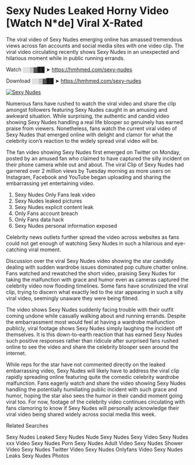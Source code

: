 ﻿# Sexy Nudes Leaked Horny Video [Watch N*de] Viral X-Rated

The viral video of ﻿Sexy Nudes emerging online has amassed tremendous views across fan accounts and social media sites with one video clip. The viral video circulating recently shows ﻿Sexy Nudes in an unexpected and hilarious moment while in public running errands. 

Watch ░░▒▓██ ➤ https://hmhmed.com/sexy-nudes

Download ░░▒▓██ ➤ https://hmhmed.com/sexy-nudes

[![Sexy Nudes](https://i.imgur.com/dJHk4Zq.gif)](https://hmhmed.com/sexy-nudes)

Numerous fans have rushed to watch the viral video and share the clip amongst followers featuring ﻿Sexy Nudes caught in an amusing and awkward situation. While surprising, the authentic and candid video showing ﻿Sexy Nudes handling a real life blooper so genuinely has earned praise from viewers. Nonetheless, fans watch the current viral video of ﻿Sexy Nudes that emerged online with delight and clamor for what the celebrity icon’s reaction to the widely spread viral video will be.

The fan video showing ﻿Sexy Nudes first emerged on Twitter on Monday, posted by an amused fan who claimed to have captured the silly incident on their phone camera while out and about. The viral Clip of ﻿Sexy Nudes had garnered over 2 million views by Tuesday morning as more users on Instagram, Facebook and YouTube began uploading and sharing the embarrassing yet entertaining video. 

1. ﻿Sexy Nudes Only Fans leak video
2. ﻿Sexy Nudes leaked pictures
3. ﻿Sexy Nudes explicit content leak
4. Only Fans account breach
5. Only Fans data hack
6. ﻿Sexy Nudes personal information exposed

Celebrity news outlets further spread the video across websites as fans could not get enough of watching ﻿Sexy Nudes in such a hilarious and eye-catching viral moment. 

Discussion over the viral ﻿Sexy Nudes video showing the star candidly dealing with sudden wardrobe issues dominated pop culture chatter online. Fans watched and rewatched the short video, praising ﻿Sexy Nudes for taking the malfunction with grace and humor even as cameras captured the celebrity video now flooding timelines. Some fans have scrutinized the viral clip, trying to discern what exactly led to the star appearing in such a silly viral video, seemingly unaware they were being filmed.

The video shows ﻿Sexy Nudes suddenly facing trouble with their outfit coming undone while casually walking about and running errands. Despite the embarrassment most would feel at having a wardrobe malfunction publicly, viral footage shows ﻿Sexy Nudes simply laughing the incident off themselves. It is this down-to-earth reaction that has earned ﻿Sexy Nudes such positive responses rather than ridicule after surprised fans rushed online to see the video and share the celebrity blooper seen around the internet.  

While reps for the star have not commented directly on the leaked embarrassing video, ﻿Sexy Nudes will likely have to address the viral clip rapidly spreading online featuring quite the comedic celebrity wardrobe malfunction. Fans eagerly watch and share the video showing ﻿Sexy Nudes handling the potentially humiliating public incident with such grace and humor, hoping the star also sees the humor in their candid moment going viral too. For now, footage of the celebrity video continues circulating with fans clamoring to know if ﻿Sexy Nudes will personally acknowledge their viral video being shared widely across social media this week.

Related Searches

﻿Sexy Nudes Leaked
﻿Sexy Nudes Nude
﻿Sexy Nudes Sexy Video
﻿Sexy Nudes xxx Video
﻿Sexy Nudes Porn
﻿Sexy Nudes Adult Video
﻿Sexy Nudes Shower Video
﻿Sexy Nudes Twitter Video
﻿Sexy Nudes Onlyfans Video
﻿Sexy Nudes Leaks
﻿Sexy Nudes Photos